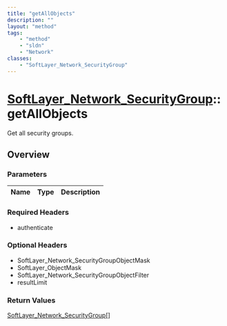 ```yaml
---
title: "getAllObjects"
description: ""
layout: "method"
tags:
    - "method"
    - "sldn"
    - "Network"
classes:
    - "SoftLayer_Network_SecurityGroup"
---
```

# [SoftLayer_Network_SecurityGroup](/reference/services/SoftLayer_Network_SecurityGroup)::getAllObjects

Get all security groups.


## Overview 


### Parameters 
|Name | Type | Description |
| --- | --- | --- |


### Required Headers
* authenticate

### Optional Headers
* SoftLayer_Network_SecurityGroupObjectMask
* SoftLayer_ObjectMask
* SoftLayer_Network_SecurityGroupObjectFilter
* resultLimit

### Return Values
<a href='/reference/datatypes/SoftLayer_Network_SecurityGroup'>SoftLayer_Network_SecurityGroup[] </a>

